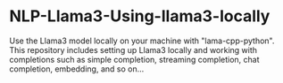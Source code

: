 # NLP-Llama3-Using-llama3-locally
Use the Llama3 model locally on your machine with "lama-cpp-python". This repository includes setting up Llama3 locally and working with completions such as simple completion, streaming completion, chat completion, embedding, and so on... 
